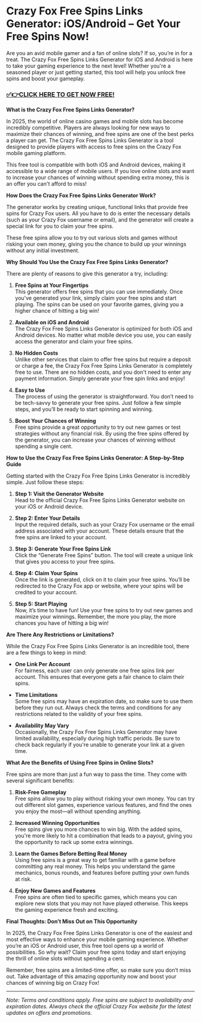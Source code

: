 # Crazy Fox Free Spins Links Generator: iOS/Android – Get Your Free Spins Now!

Are you an avid mobile gamer and a fan of online slots? If so, you’re in for a treat. The Crazy Fox Free Spins Links Generator for iOS and Android is here to take your gaming experience to the next level! Whether you're a seasoned player or just getting started, this tool will help you unlock free spins and boost your gameplay.

### [✅👉CLICK HERE TO GET NOW FREE!](https://freeforyou.xyz/crazy/fox/spins/coins/)

**What is the Crazy Fox Free Spins Links Generator?**

In 2025, the world of online casino games and mobile slots has become incredibly competitive. Players are always looking for new ways to maximize their chances of winning, and free spins are one of the best perks a player can get. The Crazy Fox Free Spins Links Generator is a tool designed to provide players with access to free spins on the Crazy Fox mobile gaming platform.

This free tool is compatible with both iOS and Android devices, making it accessible to a wide range of mobile users. If you love online slots and want to increase your chances of winning without spending extra money, this is an offer you can't afford to miss!

**How Does the Crazy Fox Free Spins Links Generator Work?**

The generator works by creating unique, functional links that provide free spins for Crazy Fox users. All you have to do is enter the necessary details (such as your Crazy Fox username or email), and the generator will create a special link for you to claim your free spins.

These free spins allow you to try out various slots and games without risking your own money, giving you the chance to build up your winnings without any initial investment.

**Why Should You Use the Crazy Fox Free Spins Links Generator?**

There are plenty of reasons to give this generator a try, including:

1. **Free Spins at Your Fingertips**  
   This generator offers free spins that you can use immediately. Once you've generated your link, simply claim your free spins and start playing. The spins can be used on your favorite games, giving you a higher chance of hitting a big win!

2. **Available on iOS and Android**  
   The Crazy Fox Free Spins Links Generator is optimized for both iOS and Android devices. No matter what mobile device you use, you can easily access the generator and claim your free spins.

3. **No Hidden Costs**  
   Unlike other services that claim to offer free spins but require a deposit or charge a fee, the Crazy Fox Free Spins Links Generator is completely free to use. There are no hidden costs, and you don't need to enter any payment information. Simply generate your free spin links and enjoy!

4. **Easy to Use**  
   The process of using the generator is straightforward. You don’t need to be tech-savvy to generate your free spins. Just follow a few simple steps, and you’ll be ready to start spinning and winning.

5. **Boost Your Chances of Winning**  
   Free spins provide a great opportunity to try out new games or test strategies without any financial risk. By using the free spins offered by the generator, you can increase your chances of winning without spending a single cent.

**How to Use the Crazy Fox Free Spins Links Generator: A Step-by-Step Guide**

Getting started with the Crazy Fox Free Spins Links Generator is incredibly simple. Just follow these steps:

1. **Step 1: Visit the Generator Website**  
   Head to the official Crazy Fox Free Spins Links Generator website on your iOS or Android device.

2. **Step 2: Enter Your Details**  
   Input the required details, such as your Crazy Fox username or the email address associated with your account. These details ensure that the free spins are linked to your account.

3. **Step 3: Generate Your Free Spins Link**  
   Click the “Generate Free Spins” button. The tool will create a unique link that gives you access to your free spins.

4. **Step 4: Claim Your Spins**  
   Once the link is generated, click on it to claim your free spins. You’ll be redirected to the Crazy Fox app or website, where your spins will be credited to your account.

5. **Step 5: Start Playing**  
   Now, it’s time to have fun! Use your free spins to try out new games and maximize your winnings. Remember, the more you play, the more chances you have of hitting a big win!

**Are There Any Restrictions or Limitations?**

While the Crazy Fox Free Spins Links Generator is an incredible tool, there are a few things to keep in mind:

- **One Link Per Account**  
  For fairness, each user can only generate one free spins link per account. This ensures that everyone gets a fair chance to claim their spins.

- **Time Limitations**  
  Some free spins may have an expiration date, so make sure to use them before they run out. Always check the terms and conditions for any restrictions related to the validity of your free spins.

- **Availability May Vary**  
  Occasionally, the Crazy Fox Free Spins Links Generator may have limited availability, especially during high traffic periods. Be sure to check back regularly if you're unable to generate your link at a given time.

**What Are the Benefits of Using Free Spins in Online Slots?**

Free spins are more than just a fun way to pass the time. They come with several significant benefits:

1. **Risk-Free Gameplay**  
   Free spins allow you to play without risking your own money. You can try out different slot games, experience various features, and find the ones you enjoy the most—all without spending anything.

2. **Increased Winning Opportunities**  
   Free spins give you more chances to win big. With the added spins, you're more likely to hit a combination that leads to a payout, giving you the opportunity to rack up some extra winnings.

3. **Learn the Games Before Betting Real Money**  
   Using free spins is a great way to get familiar with a game before committing any real money. This helps you understand the game mechanics, bonus rounds, and features before putting your own funds at risk.

4. **Enjoy New Games and Features**  
   Free spins are often tied to specific games, which means you can explore new slots that you may not have played otherwise. This keeps the gaming experience fresh and exciting.

**Final Thoughts: Don’t Miss Out on This Opportunity**

In 2025, the Crazy Fox Free Spins Links Generator is one of the easiest and most effective ways to enhance your mobile gaming experience. Whether you’re an iOS or Android user, this free tool opens up a world of possibilities. So why wait? Claim your free spins today and start enjoying the thrill of online slots without spending a cent.

Remember, free spins are a limited-time offer, so make sure you don’t miss out. Take advantage of this amazing opportunity now and boost your chances of winning big on Crazy Fox!

---

*Note: Terms and conditions apply. Free spins are subject to availability and expiration dates. Always check the official Crazy Fox website for the latest updates on offers and promotions.*
